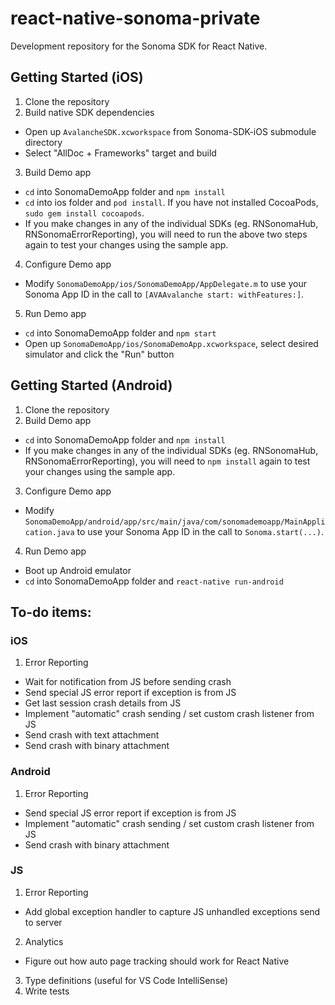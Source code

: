 # react-native-sonoma-private

Development repository for the Sonoma SDK for React Native.

## Getting Started (iOS)

1. Clone the repository
2. Build native SDK dependencies
  - Open up `AvalancheSDK.xcworkspace` from Sonoma-SDK-iOS submodule directory
  - Select "AllDoc + Frameworks" target and build
3. Build Demo app
  - `cd` into SonomaDemoApp folder and `npm install`
  - `cd` into ios folder and `pod install`. If you have not installed CocoaPods, `sudo gem install cocoapods`.
  - If you make changes in any of the individual SDKs (eg. RNSonomaHub, RNSonomaErrorReporting), you will need to run the above two steps again to test your changes using the sample app.
4. Configure Demo app
  - Modify `SonomaDemoApp/ios/SonomaDemoApp/AppDelegate.m` to use your Sonoma App ID in the call to `[AVAAvalanche start: withFeatures:]`.
5. Run Demo app
  - `cd` into SonomaDemoApp folder and `npm start`
  - Open up `SonomaDemoApp/ios/SonomaDemoApp.xcworkspace`, select desired simulator and click the "Run" button

## Getting Started (Android)

1. Clone the repository
2. Build Demo app
  - `cd` into SonomaDemoApp folder and `npm install`
  - If you make changes in any of the individual SDKs (eg. RNSonomaHub, RNSonomaErrorReporting), you will need to `npm install` again to test your changes using the sample app.
3. Configure Demo app
  - Modify `SonomaDemoApp/android/app/src/main/java/com/sonomademoapp/MainApplication.java` to use your Sonoma App ID in the call to `Sonoma.start(...)`.
4. Run Demo app
  - Boot up Android emulator
  - `cd` into SonomaDemoApp folder and `react-native run-android`

## To-do items:

### iOS

1. Error Reporting
  - Wait for notification from JS before sending crash
  - Send special JS error report if exception is from JS
  - Get last session crash details from JS
  - Implement "automatic" crash sending / set custom crash listener from JS
  - Send crash with text attachment
  - Send crash with binary attachment

### Android

1. Error Reporting
  - Send special JS error report if exception is from JS
  - Implement "automatic" crash sending / set custom crash listener from JS
  - Send crash with binary attachment

### JS

1. Error Reporting
  - Add global exception handler to capture JS unhandled exceptions send to server
2. Analytics
  - Figure out how auto page tracking should work for React Native
3. Type definitions (useful for VS Code IntelliSense)
4. Write tests
